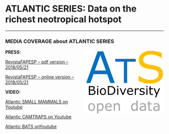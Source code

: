# ATLANTIC SERIES: Data on the richest neotropical hotspot
--------------------------------------------------------
### **MEDIA COVERAGE about ATLANTIC SERIES**
<img align="right" width="250" src="ats_v02.jpg">



 **PRESS:**

[RevistaFAPESP – pdf version – 2018/05/21](http://revistapesquisa.fapesp.br/wp-content/uploads/2018/05/044-047_aves-e-mamiferos_267.pdf)

[RevistaFAPESP – online version – 2018/05/21](http://revistapesquisa.fapesp.br/2018/05/21/as-metamorfoses-da-mata-atlantica/?cat=ciencia)

 

**VIDEO:**

[Atlantic SMALL MAMMALS on Youtube](https://www.youtube.com/watch?v=Ohl3i26iPnA)

[Atlantic CAMTRAPS on Youtube](https://youtu.be/zay_4-BqWJc)

[Atlantic BATS onYoutube](https://www.youtube.com/watch?v=C1PLD7fZe7c)

 

